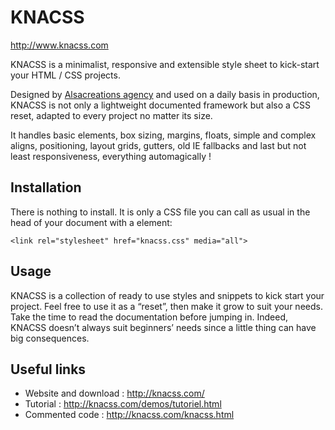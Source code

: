 KNACSS
======
http://www.knacss.com

KNACSS is a minimalist, responsive and extensible style sheet to kick-start your HTML / CSS projects. 

Designed by [Alsacreations agency](http://alsacreations.fr) and used on a daily basis in production, KNACSS is not only a lightweight documented framework but also a CSS reset, adapted to every project no matter its size.

It handles basic elements, box sizing, margins, floats, simple and complex aligns, positioning, layout grids, gutters, old IE fallbacks and last but not least responsiveness, everything automagically !

Installation
-----------
There is nothing to install. It is only a CSS file you can call as usual in the head of your document with a <link> element:

    <link rel="stylesheet" href="knacss.css" media="all">

Usage
-----
KNACSS is a collection of ready to use styles and snippets to kick start your project. Feel free to use it as a “reset”, then make it grow to suit your needs.
Take the time to read the documentation before jumping in. Indeed, KNACSS doesn’t always suit beginners’ needs since a little thing can have big consequences.

Useful links
------------
* Website and download : http://knacss.com/
* Tutorial : http://knacss.com/demos/tutoriel.html
* Commented code : http://knacss.com/knacss.html
